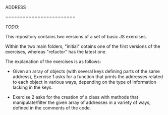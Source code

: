 ADDRESS

========================

_TODO_: 

This repository contains two versions of a set of basic JS exercises.

Within the two main folders, "initial" cotains one of the first versions of the exercises, whereas "refactor" has the latest one.

The explanation of the exercises is as follows:

- Given an array of objects (with several keys defining parts of the same address), Exercise 1 asks for a function that prints the addresses
related to each object in various ways, depending on the type of information lacking in the keys.

- Exercise 2 asks for the creation of a class with methods that manipulate/filter the given array of addresses in a variety of ways, defined in the comments of the code. 
